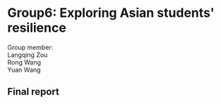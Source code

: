 # Group6: Exploring Asian students' resilience
Group member:<br>
Langqing Zou <br>
Rong Wang <br>
Yuan Wang <br>

## Final report


